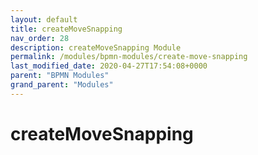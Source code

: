 ```yaml
---
layout: default
title: createMoveSnapping 
nav_order: 28
description: createMoveSnapping Module
permalink: /modules/bpmn-modules/create-move-snapping
last_modified_date: 2020-04-27T17:54:08+0000
parent: "BPMN Modules"
grand_parent: "Modules"
---
```


# createMoveSnapping